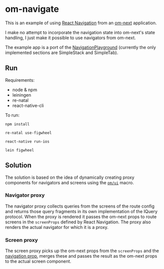 # om-navigate

This is an example of using [React Navigation](http://reactnavigation.org) from an [om-next](https://github.com/omcljs/om/wiki/Quick-Start-(om.next)) application.

I make no attempt to incorporate the navigation state into om-next's state handling, I just make it possible to use navigators from om-next.

The example app is a port of the [NavigationPlayground](https://github.com/react-community/react-navigation/tree/master/examples/NavigationPlayground) (currently the only implemented sections are SimpleStack and SimpleTab).

## Run

Requirements:

* node & npm
* leiningen
* re-natal
* react-native-cli

To run:

`npm install`

`re-natal use-figwheel`

`react-native run-ios`

`lein figwheel`

## Solution

The solution is based on the idea of dynamically creating proxy components for navigators and screens using the [`om/ui`](https://github.com/omcljs/om/wiki/Documentation-(om.next)#ui) macro.

### Navigator proxy

The navigator proxy collects queries from the screens of the route config and returns those query fragments in its own implementation of the IQuery protocol. When the proxy is rendered it passes the om-next props to route screens in the `screenProps` defined by React Navigation. The proxy also renders the actual navigator for which it is a proxy.

### Screen proxy

The screen proxy picks up the om-next props from the `screenProps` and the [navigation prop](https://reactnavigation.org/docs/navigators/navigation-prop), merges these and passes the result as the om-next props to the actual screen component. 
